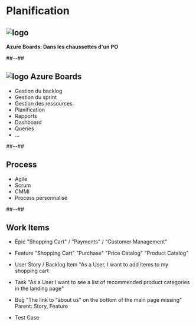 <!-- .slide: class="transition bg-green" -->
# Planification
## ![logo](./assets/images/services/boards/logo.svg)
**Azure Boards: Dans les chaussettes d'un PO**

##--##
## ![logo](./assets/images/services/boards/logo.svg) Azure Boards

- Gestion du backlog
- Gestion du sprint
- Gestion des ressources
- Planification
- Rapports
- Dashboard
- Queries
- ...

##--##
## Process

- Agile                 
- Scrum
- CMMI
- Process personnalisé

##--##
## Work Items

- Epic
    "Shopping Cart" / "Payments" / "Customer Management"        
- Feature
    "Shopping Cart"
        "Purchase"
        "Price Catalog"
        "Product Catalog"
- User Story / Backlog Item
    "As a User, I want to add items to my shopping cart
- Task
    "As a User I want to see a list of recommended product categories in the landing page"
- Bug
    "The link to "about us" on the bottom of the main page missing"
    Parent: Story, Feature

- Test Case


